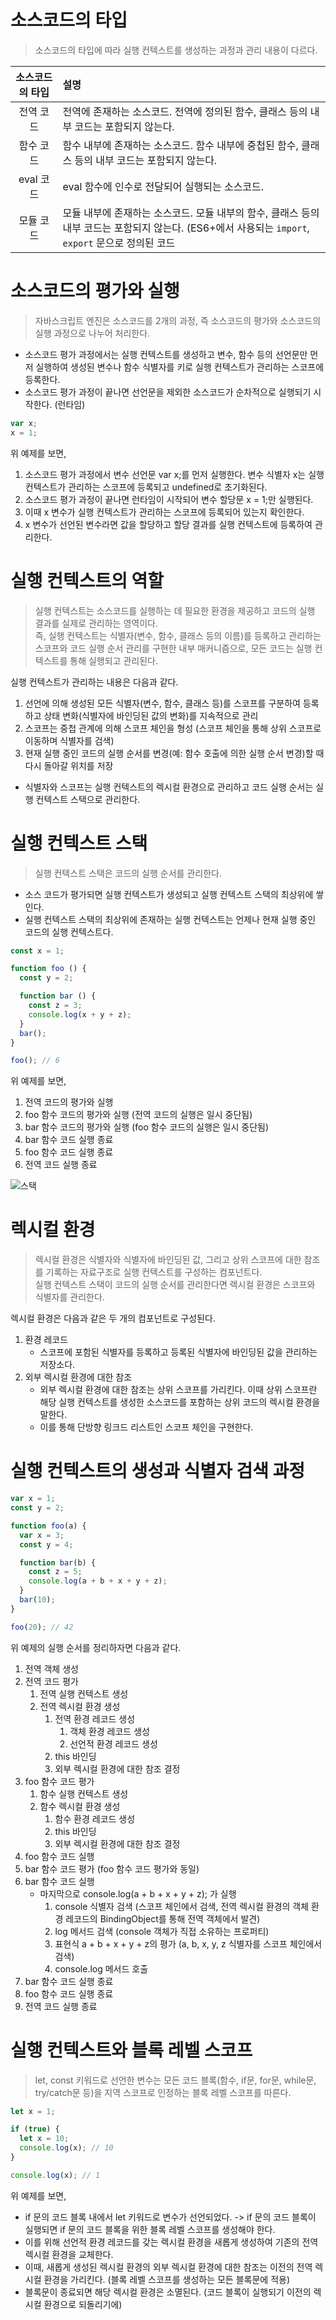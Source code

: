 # 소스코드의 타입
> 소스코드의 타입에 따라 실행 컨텍스트를 생성하는 과정과 관리 내용이 다르다.

| 소스코드의 타입 | 설명                                                                                                                                                              |
| :--------------: | :---------------------------------------------------------------------------------------------------------------------------------------------------------------- |
| 전역 코드       | 전역에 존재하는 소스코드. 전역에 정의된 함수, 클래스 등의 내부 코드는 포함되지 않는다.                                                                              |
| 함수 코드       | 함수 내부에 존재하는 소스코드. 함수 내부에 중첩된 함수, 클래스 등의 내부 코드는 포함되지 않는다.                                                                      |
| eval 코드     | eval 함수에 인수로 전달되어 실행되는 소스코드.                                                                                                                  |
| 모듈 코드       | 모듈 내부에 존재하는 소스코드. 모듈 내부의 함수, 클래스 등의 내부 코드는 포함되지 않는다. (ES6+에서 사용되는 `import`, `export` 문으로 정의된 코드 |
# 소스코드의 평가와 실행
> 자바스크립트 엔진은 소스코드를 2개의 과정, 즉 소스코드의 평가와 소스코드의 실행 과정으로 나누어 처리한다.
* 소스코드 평가 과정에서는 실행 컨텍스트를 생성하고 변수, 함수 등의 선언문만 먼저 실행하여 생성된 변수나 함수 식별자를 키로 실행 컨텍스트가 관리하는 스코프에 등록한다.
* 소스코드 평가 과정이 끝나면 선언문을 제외한 소스코드가 순차적으로 실행되기 시작한다. (런타임)
```javascript
var x;
x = 1;
```
위 예제를 보면,
1. 소스코드 평가 과정에서 변수 선언문 var x;를 먼저 실행한다. 변수 식별자 x는 실행 컨텍스트가 관리하는 스코프에 등록되고 undefined로 초기화된다.
2. 소스코드 평가 과정이 끝나면 런타임이 시작되어 변수 할당문 x = 1;만 실행된다.
3. 이때 x 변수가 실행 컨텍스트가 관리하는 스코프에 등록되어 있는지 확인한다.
4. x 변수가 선언된 변수라면 값을 할당하고 할당 결과를 실행 컨텍스트에 등록하여 관리한다.
# 실행 컨텍스트의 역할
> 실행 컨텍스트는 소스코드를 실행하는 데 필요한 환경을 제공하고 코드의 실행 결과를 실제로 관리하는 영역이다.   
> 즉, 실행 컨텍스트는 식별자(변수, 함수, 클래스 등의 이름)를 등록하고 관리하는 스코프와 코드 실행 순서 관리를 구현한 내부 매커니즘으로, 모든 코드는 실행 컨텍스트를 통해 실행되고 관리된다.

실행 컨텍스트가 관리하는 내용은 다음과 같다.   
1. 선언에 의해 생성된 모든 식별자(변수, 함수, 클래스 등)를 스코프를 구분하여 등록하고 상태 변화(식별자에 바인딩된 값의 변화)를 지속적으로 관리
2. 스코프는 중첩 관계에 의해 스코프 체인을 형성 (스코프 체인을 통해 상위 스코프로 이동하며 식별자를 검색)
3. 현재 실행 중인 코드의 실행 순서를 변경(예: 함수 호출에 의한 실행 순서 변경)할 때 다시 돌아갈 위치를 저장
* 식별자와 스코프는 실행 컨텍스트의 렉시컬 환경으로 관리하고 코드 실행 순서는 실행 컨텍스트 스택으로 관리한다.
# 실행 컨텍스트 스택
> 실행 컨텍스트 스택은 코드의 실행 순서를 관리한다.
* 소스 코드가 평가되면 실행 컨텍스트가 생성되고 실행 컨텍스트 스택의 최상위에 쌓인다.
* 실행 컨텍스트 스택의 최상위에 존재하는 실행 컨텍스트는 언제나 현재 실행 중인 코드의 실행 컨텍스트다.
```javascript
const x = 1;

function foo () {
  const y = 2;

  function bar () {
    const z = 3;
    console.log(x + y + z);
  }
  bar();
}

foo(); // 6
```
위 예제를 보면,
1. 전역 코드의 평가와 실행
2. foo 함수 코드의 평가와 실행 (전역 코드의 실행은 일시 중단됨)
3. bar 함수 코드의 평가와 실행 (foo 함수 코드의 실행은 일시 중단됨)
4. bar 함수 코드 실행 종료
5. foo 함수 코드 실행 종료
6. 전역 코드 실행 종료

![스택](https://github.com/user-attachments/assets/546c4f5f-1887-46b1-b221-9a853da1a697)
# 렉시컬 환경
> 렉시컬 환경은 식별자와 식별자에 바인딩된 값, 그리고 상위 스코프에 대한 참조를 기록하는 자료구조로 실행 컨텍스트를 구성하는 컴포넌트다.   
> 실행 컨텍스트 스택이 코드의 실행 순서를 관리한다면 렉시컬 환경은 스코프와 식별자를 관리한다.

렉시컬 환경은 다음과 같은 두 개의 컴포넌트로 구성된다.   
1. 환경 레코드
   * 스코프에 포함된 식별자를 등록하고 등록된 식별자에 바인딩된 값을 관리하는 저장소다.
2. 외부 렉시컬 환경에 대한 참조
   * 외부 렉시컬 환경에 대한 참조는 상위 스코프를 가리킨다. 이때 상위 스코프란 해당 실행 컨텍스트를 생성한 소스코드를 포함하는 상위 코드의 렉시컬 환경을 말한다.
   * 이를 통해 단방향 링크드 리스트인 스코프 체인을 구현한다.
# 실행 컨텍스트의 생성과 식별자 검색 과정
```javascript
var x = 1;
const y = 2;

function foo(a) {
  var x = 3;
  const y = 4;

  function bar(b) {
    const z = 5;
    console.log(a + b + x + y + z);
  }
  bar(10);
}

foo(20); // 42
```
위 예제의 실행 순서를 정리하자면 다음과 같다.   
1. 전역 객체 생성
2. 전역 코드 평가
   1. 전역 실행 컨텍스트 생성
   2. 전역 렉시컬 환경 생성
      1. 전역 환경 레코드 생성
         1. 객체 환경 레코드 생성
         2. 선언적 환경 레코드 생성
      2. this 바인딩
      3. 외부 렉시컬 환경에 대한 참조 결정
3. foo 함수 코드 평가
   1. 함수 실행 컨텍스트 생성
   2. 함수 렉시컬 환경 생성
      1. 함수 환경 레코드 생성
      2. this 바인딩
      3. 외부 렉시컬 환경에 대한 참조 결정
4. foo 함수 코드 실행
5. bar 함수 코드 평가 (foo 함수 코드 평가와 동일)
6. bar 함수 코드 실행
   * 마지막으로 console.log(a + b + x + y + z); 가 실행
     1. console 식별자 검색 (스코프 체인에서 검색, 전역 렉시컬 환경의 객체 환경 레코드의 BindingObject를 통해 전역 객체에서 발견)
     2. log 메서드 검색 (console 객체가 직접 소유하는 프로퍼티)
     3. 표현식 a + b + x + y + z의 평가 (a, b, x, y, z 식별자를 스코프 체인에서 검색)
     4. console.log 메서드 호출
7. bar 함수 코드 실행 종료
8. foo 함수 코드 실행 종료
9. 전역 코드 실행 종료
# 실행 컨텍스트와 블록 레벨 스코프
> let, const 키워드로 선언한 변수는 모든 코드 블록(함수, if문, for문, while문, try/catch문 등)을 지역 스코프로 인정하는 블록 레벨 스코프를 따른다.
```javascript
let x = 1;

if (true) {
  let x = 10;
  console.log(x); // 10
}

console.log(x); // 1
```
위 예제를 보면,
* if 문의 코드 블록 내에서 let 키워드로 변수가 선언되었다. -> if 문의 코드 블록이 실행되면 if 문의 코드 블록을 위한 블록 레벨 스코프를 생성해야 한다.
* 이를 위해 선언적 환경 레코드를 갖는 렉시컬 환경을 새롭게 생성하여 기존의 전역 렉시컬 환경을 교체한다.
* 이때, 새롭게 생성된 렉시컬 환경의 외부 렉시컬 환경에 대한 참조는 이전의 전역 렉시컬 환경을 가리킨다. (블록 레벨 스코프를 생성하는 모든 블록문에 적용)
* 블록문이 종료되면 해당 렉시컬 환경은 소멸된다. (코드 블록이 실행되기 이전의 렉시컬 환경으로 되돌리기에)
